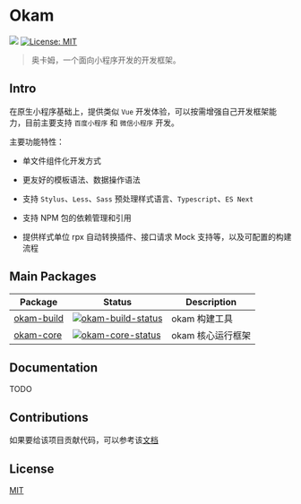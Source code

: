 # Okam

![](https://travis-ci.org/ecomfe/okam.svg?branch=master)
[![License: MIT](https://img.shields.io/badge/License-MIT-yellow.svg)](https://opensource.org/licenses/MIT)

> 奥卡姆，一个面向小程序开发的开发框架。

## Intro

在原生小程序基础上，提供类似 `Vue` 开发体验，可以按需增强自己开发框架能力，目前主要支持 `百度小程序` 和 `微信小程序` 开发。

主要功能特性：

* 单文件组件化开发方式

* 更友好的模板语法、数据操作语法

* 支持 `Stylus`、`Less`、`Sass` 预处理样式语言、`Typescript`、`ES Next`

* 支持 NPM 包的依赖管理和引用

* 提供样式单位 rpx 自动转换插件、接口请求 Mock 支持等，以及可配置的构建流程

## Main Packages

| Package | Status | Description |
|---------|--------|-------------|
| [okam-build]          | [![okam-build-status]][okam-build-package] | okam 构建工具 |
| [okam-core]                | [![okam-core-status]][okam-core-package] | okam 核心运行框架 |

[okam-build]: https://github.com/ecomfe/okam/packages/okam-build
[okam-build-status]: https://img.shields.io/npm/v/okam-build.svg
[okam-build-package]: https://npmjs.com/package/okam-build

[okam-core]: https://github.com/ecomfe/okam/packages/okam-core
[okam-core-status]: https://img.shields.io/npm/v/okam-core.svg
[okam-core-package]: https://npmjs.com/package/okam-core

## Documentation

TODO

## Contributions

如果要给该项目贡献代码，可以参考该[文档](./CONTRIBUTING.md)

## License

[MIT](./LICENSE)

